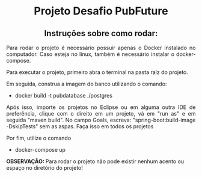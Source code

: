<h1 align="center">Projeto Desafio PubFuture</h1>

<h2 align="center">Instruções sobre como rodar:</h2>

<p align="justify">Para rodar o projeto é necessário possuir apenas o Docker instalado no computador. Caso esteja no linux, também é necessário instalar o docker-compose.</p>
<p align="justify">Para executar o projeto, primeiro abra o terminal na pasta raíz do projeto.</p>
<p align="justify">Em seguida, construa a imagem do banco utilizando o comando: </p>

 * docker build -t pubdatabase ./postgres

<p align="justify">Após isso, importe os projetos no Eclipse ou em alguma outra IDE de preferência, clique com o direito em um projeto, vá em "run as" e em seguida "maven build". No campo Goals, escreva: "spring-boot:build-image -DskipTests" sem as aspas. Faça isso em todos os projetos</p>

 <p align="justify">Por fim, utilize o comando</p>

 * docker-compose up

 <strong>OBSERVAÇÃO: </strong> Para rodar o projeto não pode existir nenhum acento ou espaço no diretório do projeto!